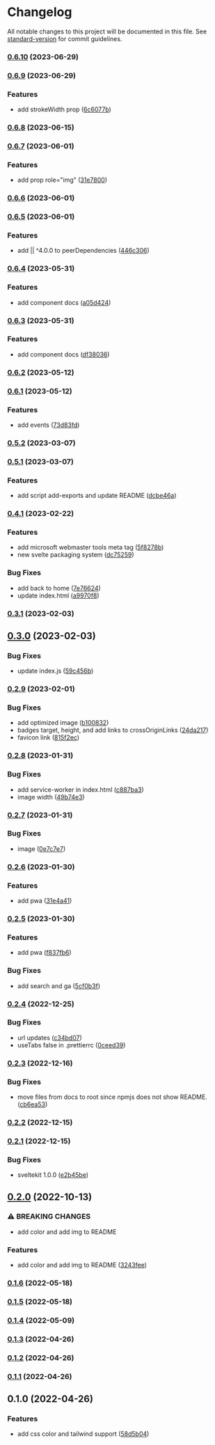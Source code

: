 # Changelog

All notable changes to this project will be documented in this file. See [standard-version](https://github.com/conventional-changelog/standard-version) for commit guidelines.

### [0.6.10](https://github.com/shinokada/svelte-lucide/compare/v0.6.9...v0.6.10) (2023-06-29)

### [0.6.9](https://github.com/shinokada/svelte-lucide/compare/v0.6.8...v0.6.9) (2023-06-29)

### Features

- add strokeWidth prop ([6c6077b](https://github.com/shinokada/svelte-lucide/commit/6c6077b4ed7f77788f9be287db33561075e37e82))

### [0.6.8](https://github.com/shinokada/svelte-lucide/compare/v0.6.7...v0.6.8) (2023-06-15)

### [0.6.7](https://github.com/shinokada/svelte-lucide/compare/v0.6.6...v0.6.7) (2023-06-01)

### Features

- add prop role="img" ([31e7800](https://github.com/shinokada/svelte-lucide/commit/31e78007c90ed1179a5bad73ddda5a6b7ea0d5c2))

### [0.6.6](https://github.com/shinokada/svelte-lucide/compare/v0.6.5...v0.6.6) (2023-06-01)

### [0.6.5](https://github.com/shinokada/svelte-lucide/compare/v0.6.4...v0.6.5) (2023-06-01)

### Features

- add || ^4.0.0 to peerDependencies ([446c306](https://github.com/shinokada/svelte-lucide/commit/446c306f73afe258ee09d1be0da456f7a237a7a8))

### [0.6.4](https://github.com/shinokada/svelte-lucide/compare/v0.6.3...v0.6.4) (2023-05-31)

### Features

- add component docs ([a05d424](https://github.com/shinokada/svelte-lucide/commit/a05d4246ec60aefd2e4c4a1c35577290ed67a777))

### [0.6.3](https://github.com/shinokada/svelte-lucide/compare/v0.6.2...v0.6.3) (2023-05-31)

### Features

- add component docs ([df38036](https://github.com/shinokada/svelte-lucide/commit/df380368be3f68fdc983fe10783279c6f9115aa4))

### [0.6.2](https://github.com/shinokada/svelte-lucide/compare/v0.6.1...v0.6.2) (2023-05-12)

### [0.6.1](https://github.com/shinokada/svelte-lucide/compare/v0.5.2...v0.6.1) (2023-05-12)

### Features

- add events ([73d83fd](https://github.com/shinokada/svelte-lucide/commit/73d83fddeca030f94c6d7c4d3b5616813e74d4f6))

### [0.5.2](https://github.com/shinokada/svelte-lucide/compare/v0.5.1...v0.5.2) (2023-03-07)

### [0.5.1](https://github.com/shinokada/svelte-lucide/compare/v0.4.1...v0.5.1) (2023-03-07)

### Features

- add script add-exports and update README ([dcbe46a](https://github.com/shinokada/svelte-lucide/commit/dcbe46a67270ccd2e87d75e2b346ccda0c640043))

### [0.4.1](https://github.com/shinokada/svelte-lucide/compare/v0.3.1...v0.4.1) (2023-02-22)

### Features

- add microsoft webmaster tools meta tag ([5f8278b](https://github.com/shinokada/svelte-lucide/commit/5f8278bef030eede9561590339aab9ccebaff67e))
- new svelte packaging system ([dc75259](https://github.com/shinokada/svelte-lucide/commit/dc752593ade91fbc2d7d36826d4b62a859885b46))

### Bug Fixes

- add back to home ([7e76624](https://github.com/shinokada/svelte-lucide/commit/7e766240eca1a01b733778c7bf7c166031221c0e))
- update index.html ([a9970f8](https://github.com/shinokada/svelte-lucide/commit/a9970f8009fe9714a7131b2e72d384b3e51467e5))

### [0.3.1](https://github.com/shinokada/svelte-lucide/compare/v0.3.0...v0.3.1) (2023-02-03)

## [0.3.0](https://github.com/shinokada/svelte-lucide/compare/v0.2.9...v0.3.0) (2023-02-03)

### Bug Fixes

- update index.js ([59c456b](https://github.com/shinokada/svelte-lucide/commit/59c456b90c8634b770756616b27469c908f4a2ab))

### [0.2.9](https://github.com/shinokada/svelte-lucide/compare/v0.2.8...v0.2.9) (2023-02-01)

### Bug Fixes

- add optimized image ([b100832](https://github.com/shinokada/svelte-lucide/commit/b1008323341427c78938b4b850a4bd923a8dd8a0))
- badges target, height, and add links to crossOriginLinks ([24da217](https://github.com/shinokada/svelte-lucide/commit/24da2175564ec728ccb0de63fd43d353c2760f21))
- favicon link ([815f2ec](https://github.com/shinokada/svelte-lucide/commit/815f2ec030203f15c57913d5db59432ef4a7e091))

### [0.2.8](https://github.com/shinokada/svelte-lucide/compare/v0.2.7...v0.2.8) (2023-01-31)

### Bug Fixes

- add service-worker in index.html ([c887ba3](https://github.com/shinokada/svelte-lucide/commit/c887ba3169be10d7a85e3a701d8e56432e9b6eed))
- image width ([49b74e3](https://github.com/shinokada/svelte-lucide/commit/49b74e3b8e720f34c2a5efffbcd48b460f61f36e))

### [0.2.7](https://github.com/shinokada/svelte-lucide/compare/v0.2.6...v0.2.7) (2023-01-31)

### Bug Fixes

- image ([0e7c7e7](https://github.com/shinokada/svelte-lucide/commit/0e7c7e7389c528ec91bf982f47d473f23f484e7e))

### [0.2.6](https://github.com/shinokada/svelte-lucide/compare/v0.2.5...v0.2.6) (2023-01-30)

### Features

- add pwa ([31e4a41](https://github.com/shinokada/svelte-lucide/commit/31e4a416540cfc5f7634f841455c2722cba5850f))

### [0.2.5](https://github.com/shinokada/svelte-lucide/compare/v0.2.4...v0.2.5) (2023-01-30)

### Features

- add pwa ([f837fb6](https://github.com/shinokada/svelte-lucide/commit/f837fb6aa4067f2d40ddd2a35545507344339449))

### Bug Fixes

- add search and ga ([5cf0b3f](https://github.com/shinokada/svelte-lucide/commit/5cf0b3f102e49ed1ba339c730ff9491a3aa5ca88))

### [0.2.4](https://github.com/shinokada/svelte-lucide/compare/v0.2.3...v0.2.4) (2022-12-25)

### Bug Fixes

- url updates ([c34bd07](https://github.com/shinokada/svelte-lucide/commit/c34bd074a8f1777036c10cb11b1551fe72fc177c))
- useTabs false in .prettierrc ([0ceed39](https://github.com/shinokada/svelte-lucide/commit/0ceed39ac7f2a8d2c62c58e04be3649896529ace))

### [0.2.3](https://github.com/shinokada/svelte-lucide/compare/v0.2.2...v0.2.3) (2022-12-16)

### Bug Fixes

- move files from docs to root since npmjs does not show README. ([cb6ea53](https://github.com/shinokada/svelte-lucide/commit/cb6ea535cd6020eb25b54fddf1c5b8f056286df7))

### [0.2.2](https://github.com/shinokada/svelte-lucide/compare/v0.2.1...v0.2.2) (2022-12-15)

### [0.2.1](https://github.com/shinokada/svelte-lucide/compare/v0.2.0...v0.2.1) (2022-12-15)

### Bug Fixes

- sveltekit 1.0.0 ([e2b45be](https://github.com/shinokada/svelte-lucide/commit/e2b45be603dc219068d53ee46c990f9c3940fe15))

## [0.2.0](https://github.com/shinokada/svelte-lucide/compare/v0.1.6...v0.2.0) (2022-10-13)

### ⚠ BREAKING CHANGES

- add color and add img to README

### Features

- add color and add img to README ([3243fee](https://github.com/shinokada/svelte-lucide/commit/3243fee540f548a3d74dc11733645a4783815edf))

### [0.1.6](https://github.com/shinokada/svelte-lucide/compare/v0.1.5...v0.1.6) (2022-05-18)

### [0.1.5](https://github.com/shinokada/svelte-lucide/compare/v0.1.4...v0.1.5) (2022-05-18)

### [0.1.4](https://github.com/shinokada/svelte-lucide/compare/v0.1.3...v0.1.4) (2022-05-09)

### [0.1.3](https://github.com/shinokada/svelte-lucide/compare/v0.1.2...v0.1.3) (2022-04-26)

### [0.1.2](https://github.com/shinokada/svelte-lucide/compare/v0.1.1...v0.1.2) (2022-04-26)

### [0.1.1](https://github.com/shinokada/svelte-lucide/compare/v0.1.0...v0.1.1) (2022-04-26)

## 0.1.0 (2022-04-26)

### Features

- add css color and tailwind support ([58d5b04](https://github.com/shinokada/svelte-lucideicons/commit/58d5b04a72602bb99a004fe9868b46a2eb6b2c1d))
